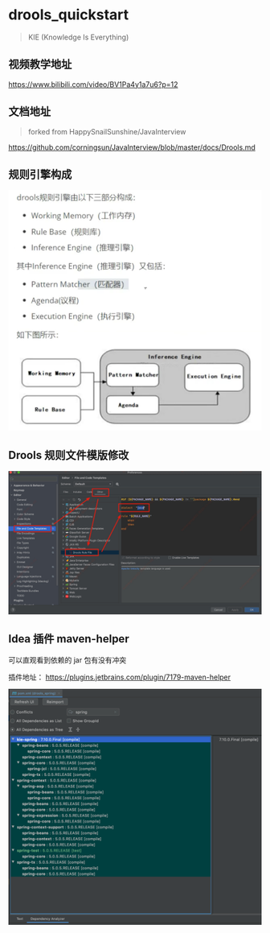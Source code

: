 # drools_quickstart

> KIE (Knowledge Is Everything)

## 视频教学地址

https://www.bilibili.com/video/BV1Pa4y1a7u6?p=12

## 文档地址

> forked from HappySnailSunshine/JavaInterview

https://github.com/corningsun/JavaInterview/blob/master/docs/Drools.md

## 规则引擎构成

![](docs/img/规则引擎构成.png)

## Drools 规则文件模版修改

![](docs/img/DroolsTemplateConfig.jpg)

## Idea 插件 maven-helper

可以直观看到依赖的 jar 包有没有冲突

插件地址： https://plugins.jetbrains.com/plugin/7179-maven-helper

![](docs/img/idea-maven-helper-spring.png)

